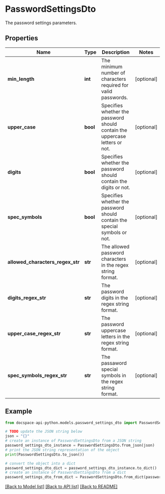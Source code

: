 # PasswordSettingsDto
The password settings parameters.

## Properties

Name | Type | Description | Notes
------------ | ------------- | ------------- | -------------
**min_length** | **int** | The minimum number of characters required for valid passwords. | [optional] 
**upper_case** | **bool** | Specifies whether the password should contain the uppercase letters or not. | [optional] 
**digits** | **bool** | Specifies whether the password should contain the digits or not. | [optional] 
**spec_symbols** | **bool** | Specifies whether the password should contain the special symbols or not. | [optional] 
**allowed_characters_regex_str** | **str** | The allowed password characters in the regex string format. | [optional] 
**digits_regex_str** | **str** | The password digits in the regex string format. | [optional] 
**upper_case_regex_str** | **str** | The password uppercase letters in the regex string format. | [optional] 
**spec_symbols_regex_str** | **str** | The passaword special symbols in the regex string format. | [optional] 

## Example

```python
from docspace-api-python.models.password_settings_dto import PasswordSettingsDto

# TODO update the JSON string below
json = "{}"
# create an instance of PasswordSettingsDto from a JSON string
password_settings_dto_instance = PasswordSettingsDto.from_json(json)
# print the JSON string representation of the object
print(PasswordSettingsDto.to_json())

# convert the object into a dict
password_settings_dto_dict = password_settings_dto_instance.to_dict()
# create an instance of PasswordSettingsDto from a dict
password_settings_dto_from_dict = PasswordSettingsDto.from_dict(password_settings_dto_dict)
```
[[Back to Model list]](../README.md#documentation-for-models) [[Back to API list]](../README.md#documentation-for-api-endpoints) [[Back to README]](../README.md)


